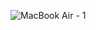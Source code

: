 ![MacBook Air - 1](https://github.com/oghenrique/star-wars-API/assets/123705623/e8115e0e-78b5-43c9-af87-a8e547a3bb1d)
